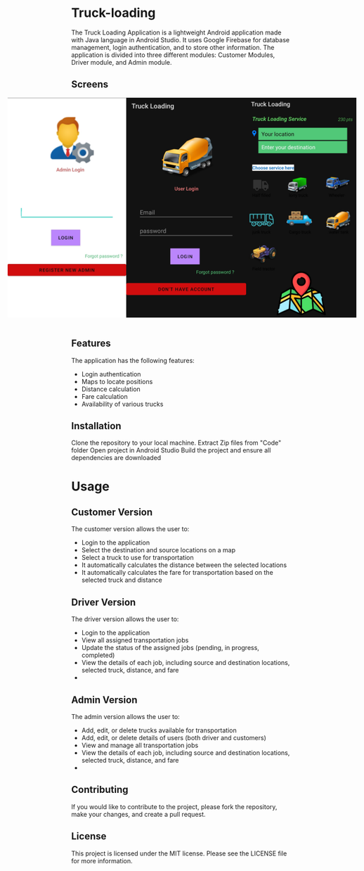 # Truck-loading

The Truck Loading Application is a lightweight Android application made with Java language in Android Studio. It uses Google Firebase for database management, login authentication, and to store other information. The application is divided into three different modules: Customer Modules, Driver module, and Admin module.

## Screens
<div style="display: flex; justify-content: center">
   <img src="https://github.com/atisamhaq123/Truck-loading/blob/main/Screens/2.jpg" width="" height="500">
   <img src="https://github.com/atisamhaq123/Truck-loading/blob/main/Screens/3.jpg" width="" height="500">
   <img src="https://github.com/atisamhaq123/Truck-loading/blob/main/Screens/4.jpg" width="" height="500">
</div>
<br>

## Features
The application has the following features:
 - Login authentication
 - Maps to locate positions
 - Distance calculation
 - Fare calculation
 - Availability of various trucks

## Installation
Clone the repository to your local machine.
Extract Zip files from "Code" folder
Open project in Android Studio
Build the project and ensure all dependencies are downloaded

# Usage
## Customer Version
The customer version allows the user to:
 - Login to the application
 - Select the destination and source locations on a map
 - Select a truck to use for transportation
 - It automatically calculates the distance between the selected locations
 - It automatically calculates the fare for transportation based on the selected truck and distance
  
## Driver Version
The driver version allows the user to:
 - Login to the application
 - View all assigned transportation jobs
 - Update the status of the assigned jobs (pending, in progress, completed)
 - View the details of each job, including source and destination locations, selected truck, distance, and fare
 - 
## Admin Version
The admin version allows the user to:
 - Add, edit, or delete trucks available for transportation
 - Add, edit, or delete details of users  (both driver and customers)
 - View and manage all transportation jobs
 - View the details of each job, including source and destination locations, selected truck, distance, and fare
 - 
## Contributing
If you would like to contribute to the project, please fork the repository, make your changes, and create a pull request.

## License
This project is licensed under the MIT license. Please see the LICENSE file for more information.
